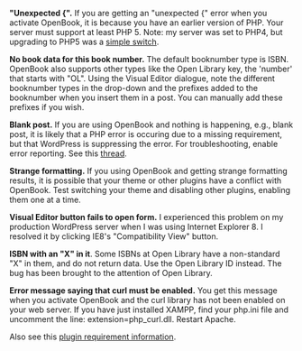 <strong>"Unexpected {".</strong> If you are getting an "unexpected {" error when you activate OpenBook, it is because you have an earlier version of PHP. Your server must support at least PHP 5. Note: my server was set to PHP4, but upgrading to PHP5 was a <a href='http://support.netfirms.com/article.php?id=713'>simple switch</a>.

<strong>No book data for this book number.</strong> The default booknumber type is ISBN. OpenBook also supports other types like the Open Library key, the 'number' that starts with "OL". Using the Visual Editor dialogue, note the different booknumber types in the drop-down and the prefixes added to the booknumber when you insert them in a post. You can manually add these prefixes if you wish.

<strong>Blank post.</strong> If you are using OpenBook and nothing is happening, e.g., blank post, it is likely that a PHP error is occuring due to a missing requirement, but that WordPress is suppressing the error. For troubleshooting, enable error reporting. See this <a href='http://forums.westhost.com/showthread.php?t=10186'>thread</a>.

<strong>Strange formatting.</strong> If you using OpenBook and getting strange formatting results, it is possible that your theme or other plugins have a conflict with OpenBook. Test switching your theme and disabling other plugins, enabling them one at a time.

<strong>Visual Editor button fails to open form.</strong> I experienced this problem on my production WordPress server when I was using Internet Explorer 8. I resolved it by clicking IE8's "Compatibility View" button.

<strong>ISBN with an "X" in it</strong>. Some ISBNs at Open Library have a non-standard "X" in them, and do not return data. Use the Open Library ID instead. The bug has been brought to the attention of Open Library.

<strong>Error message saying that curl must be enabled.</strong> You get this message when you activate OpenBook and the curl library has not been enabled on your web server. If you have just installed XAMPP, find your php.ini file and uncomment the line: extension=php\_curl.dll. Restart Apache.

Also see this <a href='http://code.google.com/p/openbook4wordpress/wiki/pluginrequirements'>plugin requirement information</a>.